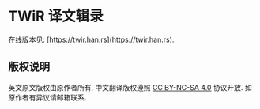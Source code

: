 # TWiR 译文辑录

在线版本见: [https://twir.han.rs](https://twir.han.rs).

## 版权说明

英文原文版权由原作者所有, 中文翻译版权遵照 [CC BY-NC-SA 4.0](https://creativecommons.org/licenses/by-nc-sa/4.0/deed.zh) 协议开放. 如原作者有异议请邮箱联系.
